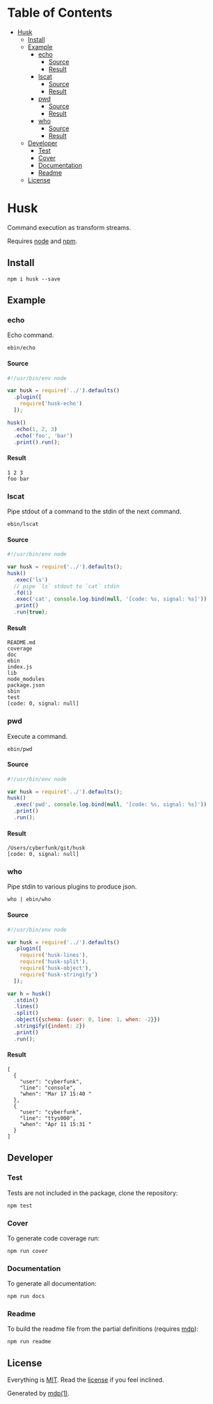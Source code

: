 Table of Contents
=================

* [Husk](#husk)
  * [Install](#install)
  * [Example](#example)
    * [echo](#echo)
      * [Source](#source)
      * [Result](#result)
    * [lscat](#lscat)
      * [Source](#source-1)
      * [Result](#result-1)
    * [pwd](#pwd)
      * [Source](#source-2)
      * [Result](#result-2)
    * [who](#who)
      * [Source](#source-3)
      * [Result](#result-3)
  * [Developer](#developer)
    * [Test](#test)
    * [Cover](#cover)
    * [Documentation](#documentation)
    * [Readme](#readme)
  * [License](#license)

Husk
====

Command execution as transform streams.

Requires [node](http://nodejs.org) and [npm](http://www.npmjs.org).

## Install

```
npm i husk --save
```

## Example

### echo

Echo command.

```
ebin/echo
```

#### Source

```javascript
#!/usr/bin/env node

var husk = require('../').defaults()
  .plugin([
    require('husk-echo')
  ]);

husk()
  .echo(1, 2, 3)
  .echo('foo', 'bar')
  .print().run();
```

#### Result

```
1 2 3
foo bar
```

### lscat

Pipe stdout of a command to the stdin of the next command.

```
ebin/lscat
```

#### Source

```javascript
#!/usr/bin/env node

var husk = require('../').defaults();
husk()
  .exec('ls')
  // pipe `ls` stdout to `cat` stdin
  .fd(1)
  .exec('cat', console.log.bind(null, '[code: %s, signal: %s]'))
  .print()
  .run(true);
```

#### Result

```
README.md
coverage
doc
ebin
index.js
lib
node_modules
package.json
sbin
test
[code: 0, signal: null]
```

### pwd

Execute a command.

```
ebin/pwd
```

#### Source

```javascript
#!/usr/bin/env node

var husk = require('../').defaults();
husk()
  .exec('pwd', console.log.bind(null, '[code: %s, signal: %s]'))
  .print()
  .run();
```

#### Result

```
/Users/cyberfunk/git/husk
[code: 0, signal: null]
```

### who

Pipe stdin to various plugins to produce json.

```
who | ebin/who
```

#### Source

```javascript
#!/usr/bin/env node

var husk = require('../').defaults()
  .plugin([
    require('husk-lines'),
    require('husk-split'),
    require('husk-object'),
    require('husk-stringify')
  ]);

var h = husk()
  .stdin()
  .lines()
  .split()
  .object({schema: {user: 0, line: 1, when: -2}})
  .stringify({indent: 2})
  .print()
  .run();
```

#### Result

```
[
  {
    "user": "cyberfunk",
    "line": "console",
    "when": "Mar 17 15:40 "
  },
  {
    "user": "cyberfunk",
    "line": "ttys000",
    "when": "Apr 11 15:31 "
  }
]
```

## Developer

### Test

Tests are not included in the package, clone the repository:

```
npm test
```

### Cover

To generate code coverage run:

```
npm run cover
```

### Documentation

To generate all documentation:

```
npm run docs
```

### Readme

To build the readme file from the partial definitions (requires [mdp](https://github.com/freeformsystems/mdp)):

```
npm run readme
```

## License

Everything is [MIT](http://en.wikipedia.org/wiki/MIT_License). Read the [license](https://github.com/freeformsystems/husk/blob/master/LICENSE) if you feel inclined.

Generated by [mdp(1)](https://github.com/freeformsystems/mdp).

[node]: http://nodejs.org
[npm]: http://www.npmjs.org
[mdp]: https://github.com/freeformsystems/mdp
